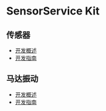 # SensorService Kit

## 传感器
- [开发概述](../device/sensor-overview-as.md)
- [开发指南](../device/sensor-guidelines-as.md)

## 马达振动
- [开发概述](../device/vibrator-overview.md)
- [开发指南](../device/vibrator-guidelines-as.md)